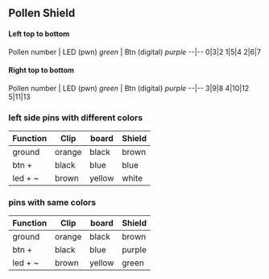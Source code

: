 ## Pollen Shield

#### Left top to bottom
Pollen number | LED (pwn) _green_  | Btn (digital) _purple_
--|--
0|3|2
1|5|4
2|6|7

#### Right top to bottom
Pollen number | LED (pwn) _green_  | Btn (digital) _purple_
--|--
3|9|8
4|10|12
5|11|13




### left side pins with different colors

Function | Clip  | board   | Shield
--|---|-- | --|
ground | orange  | black  | brown
btn + |  black |  blue | blue
led + ~ | brown | yellow  |  white
### pins with same colors
Function | Clip  | board   | Shield
--|---|-- | --|
ground | orange  | black  | brown
btn +|  black |  blue | purple
led + ~ | brown | yellow  |  green

